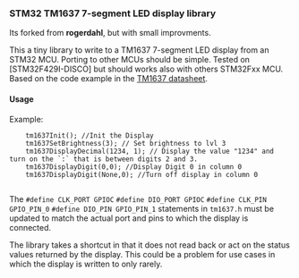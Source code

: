 ### STM32 TM1637 7-segment LED display library
Its forked from **rogerdahl**, but with small improvments.

This a tiny library to write to a TM1637 7-segment LED display from an STM32 MCU. Porting to other MCUs should be simple. Tested on [STM32F429I-DISCO] but should works also with others STM32Fxx MCU. Based on the code example in the [TM1637 datasheet](http://www.mcielectronics.cl/website_MCI/static/documents/Datasheet_TM1637.pdf).

#### Usage

Example:

```
    tm1637Init(); //Init the Display 
    tm1637SetBrightness(3); // Set brightness to lvl 3
    tm1637DisplayDecimal(1234, 1); // Display the value "1234" and turn on the `:` that is between digits 2 and 3.
    tm1637DisplayDigit(0,0); //Display Digit 0 in column 0 
    tm1637DisplayDigit(None,0); //Turn off display in column 0
    
```

The `#define CLK_PORT GPIOC`
`#define DIO_PORT GPIOC`
`#define CLK_PIN GPIO_PIN_0`
`#define DIO_PIN GPIO_PIN_1` statements in `tm1637.h` must be updated to match the actual port and pins to which the display is connected.

The library takes a shortcut in that it does not read back or act on the status values returned by the display. This could be a problem for use cases in which the display is written to only rarely.
